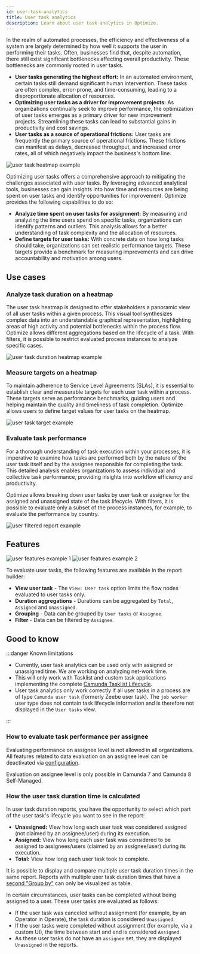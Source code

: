 ```yaml
---
id: user-task-analytics
title: User task analytics
description: Learn about user task analytics in Optimize.
---
```


In the realm of automated processes, the efficiency and effectiveness of a system are largely determined by how well it supports the user in performing their tasks. Often, businesses find that, despite automation, there still exist significant bottlenecks affecting overall productivity. These bottlenecks are commonly rooted in user tasks.

- **User tasks generating the highest effort:** In an automated environment, certain tasks still demand significant human intervention. These tasks are often complex, error-prone, and time-consuming, leading to a disproportionate allocation of resources.
- **Optimizing user tasks as a driver for improvement projects:** As organizations continually seek to improve performance, the optimization of user tasks emerges as a primary driver for new improvement projects. Streamlining these tasks can lead to substantial gains in productivity and cost savings.
- **User tasks as a source of operational frictions:** User tasks are frequently the primary source of operational frictions. These frictions can manifest as delays, decreased throughput, and increased error rates, all of which negatively impact the business's bottom line.

![user task heatmap example](./img/userTask_heatMap.png)

Optimizing user tasks offers a comprehensive approach to mitigating the challenges associated with user tasks. By leveraging advanced analytical tools, businesses can gain insights into how time and resources are being spent on user tasks and identify opportunities for improvement. Optimize provides the following capabilities to do so:

- **Analyze time spent on user tasks for assignment:** By measuring and analyzing the time users spend on specific tasks, organizations can identify patterns and outliers. This analysis allows for a better understanding of task complexity and the allocation of resources.
- **Define targets for user tasks:** With concrete data on how long tasks should take, organizations can set realistic performance targets. These targets provide a benchmark for measuring improvements and can drive accountability and motivation among users.

## Use cases

### Analyze task duration on a heatmap

The user task heatmap is designed to offer stakeholders a panoramic view of all user tasks within a given process. This visual tool synthesizes complex data into an understandable graphical representation, highlighting areas of high activity and potential bottlenecks within the process flow. Optimize allows different aggregations based on the lifecycle of a task. With filters, it is possible to restrict evaluated process instances to analyze specific cases.

![user task duration heatmap example](./img/userTask_duration_heatMap.png)

### Measure targets on a heatmap

To maintain adherence to Service Level Agreements (SLAs), it is essential to establish clear and measurable targets for each user task within a process. These targets serve as performance benchmarks, guiding users and helping maintain the quality and timeliness of task completion. Optimize allows users to define target values for user tasks on the heatmap.

![user task target example](./img/userTask_target_heatMap.png)

### Evaluate task performance

For a thorough understanding of task execution within your processes, it is imperative to examine how tasks are performed both by the nature of the user task itself and by the assignee responsible for completing the task. This detailed analysis enables organizations to assess individual and collective task performance, providing insights into workflow efficiency and productivity.

Optimize allows breaking down user tasks by user task or assignee for the assigned and unassigned state of the task lifecycle. With filters, it is possible to evaluate only a subset of the process instances, for example, to evaluate the performance by country.

![user filtered report example](./img/userTask_report_filters.png)

## Features

![user features example 1](./img/userTask_features1.png)
![user features example 2](./img/userTask_features2.png)

To evaluate user tasks, the following features are available in the report builder:

- **View user task** - The `View: User task` option limits the flow nodes evaluated to user tasks only.
- **Duration aggregations** - Durations can be aggregated by `Total`, `Assigned` and `Unassigned`.
- **Grouping** - Data can be grouped by `User tasks` or `Assignee`.
- **Filter** - Data can be filtered by `Assignee`.

## Good to know

:::danger Known limitations

- Currently, user task analytics can be used only with assigned or unassigned time. We are working on analyzing net-work time.
- This will only work with Tasklist and custom task applications implementing the complete [Camunda Tasklist Lifecycle](/apis-tools/frontend-development/01-task-applications/01-introduction-to-task-applications.md).
- User task analytics only work correctly if all user tasks in a process are of type `Camunda user task` (formerly Zeebe user task). The `job worker` user type does not contain task lifecycle information and is therefore not displayed in the `User tasks` view.

:::

### How to evaluate task performance per assignee

Evaluating performance on assignee level is not allowed in all organizations. All features related to data evaluation on an assignee level can be deactivated via [configuration](/self-managed/components/optimize/configuration/system-configuration-platform-8.md#settings-related-to-camunda-8-zeebe-user-tasks).

Evaluation on assignee level is only possible in Camunda 7 and Camunda 8 Self-Managed.

### How the user task duration time is calculated

In user task duration reports, you have the opportunity to select which part of the user task's lifecycle you want to see in the report:

- **Unassigned:** View how long each user task was considered assigned (not claimed by an assignee/user) during its execution.
- **Assigned:** View how long each user task was considered to be assigned to assignees/users (claimed by an assignee/user) during its execution.
- **Total:** View how long each user task took to complete.

It is possible to display and compare multiple user task duration times in the same report. Reports with multiple user task duration times that have a [second "Group by"](./report-analysis/define-reports.md#reports-with-a-second-group-by-option) can only be visualized as table.

In certain circumstances, user tasks can be completed without being assigned to a user. These user tasks are evaluated as follows:

- If the user task was canceled without assignment (for example, by an Operator in Operate), the task duration is considered `Unassigned`.
- If the user tasks were completed without assignment (for example, via a custom UI), the time between start and end is considered `Assigned`.
- As these user tasks do not have an `assignee` set, they are displayed `Unassigned` in the reports.
